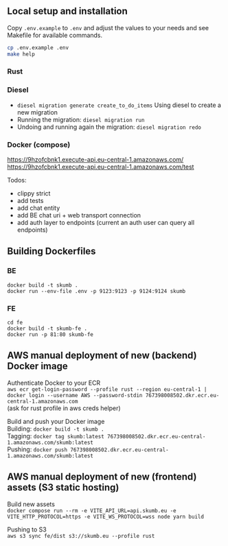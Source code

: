 ## Local setup and installation
Copy `.env.example` to `.env` and adjust the values to your needs and see Makefile for available commands.

```bash
cp .env.example .env
make help
```

### Rust
### Diesel
- `diesel migration generate create_to_do_items` Using diesel to create a new migration
- Running the migration: `diesel migration run`
- Undoing and running again the migration: `diesel migration redo`
### Docker (compose)


https://9hzofcbnk1.execute-api.eu-central-1.amazonaws.com/
https://9hzofcbnk1.execute-api.eu-central-1.amazonaws.com/test


Todos:
- clippy strict
- add tests
- add chat entity
- add BE chat uri + web transport connection
- add auth layer to endpoints (current an auth user can query all endpoints)


## Building Dockerfiles
### BE
`docker build -t skumb .` \
`docker run --env-file .env -p 9123:9123 -p 9124:9124 skumb`

### FE
`cd fe` \
`docker build -t skumb-fe .` \
`docker run -p 81:80 skumb-fe`



## AWS manual deployment of new (backend) Docker image

Authenticate Docker to your ECR \
`aws ecr get-login-password --profile rust --region eu-central-1 | docker login --username AWS --password-stdin 767398008502.dkr.ecr.eu-central-1.amazonaws.com` \
(ask for rust profile in aws creds helper)

Build and push your Docker image \
Building: `docker build -t skumb .` \
Tagging: `docker tag skumb:latest 767398008502.dkr.ecr.eu-central-1.amazonaws.com/skumb:latest` \
Pushing: `docker push 767398008502.dkr.ecr.eu-central-1.amazonaws.com/skumb:latest`

## AWS manual deployment of new (frontend) assets (S3 static hosting)

Build new assets \
`docker compose run --rm -e VITE_API_URL=api.skumb.eu -e VITE_HTTP_PROTOCOL=https -e VITE_WS_PROTOCOL=wss node yarn build`

Pushing to S3 \
`aws s3 sync fe/dist s3://skumb.eu --profile rust`
